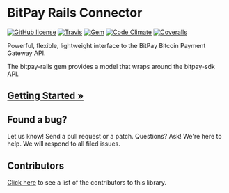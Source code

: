 # BitPay Rails Connector

[![GitHub license](https://img.shields.io/badge/license-MIT-blue.svg?style=flat-square)](https://raw.githubusercontent.com/bitpay/bitpay-rails/master/LICENSE)
[![Travis](https://img.shields.io/travis/bitpay/bitpay-rails.svg?style=flat-square)](https://travis-ci.org/bitpay/bitpay-rails)
[![Gem](https://img.shields.io/gem/v/bitpay-rails.svg?style=flat-square)](https://rubygems.org/gems/bitpay-rails)
[![Code Climate](https://img.shields.io/codeclimate/github/bitpay/bitpay-rails.svg?style=flat-square)](https://codeclimate.com/github/bitpay/bitpay-rails)
[![Coveralls](https://img.shields.io/coveralls/bitpay/bitpay-rails.svg?style=flat-square)](https://coveralls.io/r/bitpay/bitpay-rails)

Powerful, flexible, lightweight interface to the BitPay Bitcoin Payment Gateway API.

The bitpay-rails gem provides a model that wraps around the bitpay-sdk API.

## [Getting Started &raquo;](http://dev.bitpay.com/guides/rails.html)

## Found a bug?
Let us know! Send a pull request or a patch. Questions? Ask! We're here to help. We will respond to all filed issues.

## Contributors
[Click here](https://github.com/bitpay/rails-client/graphs/contributors) to see a list of the contributors to this library.
